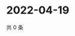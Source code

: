 # 2022-04-19

共 0 条

<!-- BEGIN WEIBO -->
<!-- 最后更新时间 Tue Apr 19 2022 09:24:23 GMT+0800 (China Standard Time) -->

<!-- END WEIBO -->
